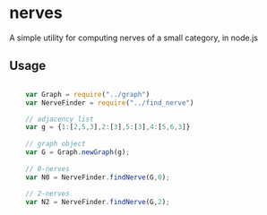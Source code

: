 nerves
======

A simple utility for computing nerves of a small category, in node.js

Usage
-----

```javascript

    var Graph = require("../graph")
    var NerveFinder = require("../find_nerve")

    // adjacency list
    var g = {1:[2,5,3],2:[3],5:[3],4:[5,6,3]} 
  
    // graph object
    var G = Graph.newGraph(g);
	
    // 0-nerves
    var N0 = NerveFinder.findNerve(G,0);
	
    // 2-nerves
    var N2 = NerveFinder.findNerve(G,2);
```
